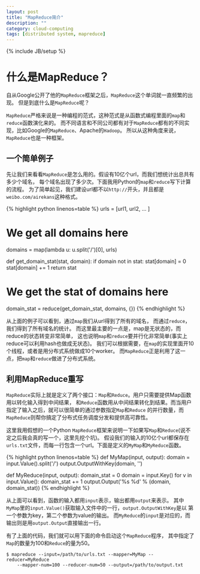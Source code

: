 ```yaml
---
layout: post
title: "MapReduce简介"
description: ""
category: cloud-computing
tags: [distributed system, mapreduce]
---
```

{% include JB/setup %}

# 什么是MapReduce？

自从Google公开了他的`MapReduce`框架之后，`MapReduce`这个单词就一直频繁的出现。
但是到底什么是`MapReduce`呢？

`MapReduce`严格来说是一种编程的范式，这种范式是从函数式编程里面的`map`和`reduce`函数演化来的。
而不同语言和不同公司都有对于`MapReduce`都有的不同实现，比如Google的`MapReduce`、Apache的`Hadoop`。
所以从这种角度来说，`MapReduce`也是一种框架。

## 一个简单例子

先让我们来看看`MapReduce`是怎么用的。假设有10亿个url，而我们想统计出总共有多少个域名，
每个域名出现了多少次。下面我用Python的`map`和`reduce`写下计算的流程。
为了简单起见，我们建设url都不以`http://`开头，并且都是`weibo.com/airekans`这种格式。

{% highlight python linenos=table %}
urls = [url1, url2, ... ]
# We get all domains here
domains = map(lambda u: u.split('/')[0], urls)

def get_domain_stat(stat, domain):
    if domain not in stat:
        stat[domain] = 0
    stat[domain] += 1
    return stat

# We get the stat of domains here
domain_stat = reduce(get_domain_stat, domains, {})
{% endhighlight %}

从上面的例子可以看到，通过`map`我们从url得到了所有的域名，
而通过`reduce`，我们得到了所有域名的统计。
而这里最主要的一点是，map是无状态的，而reduce的状态转变非常简单，
这也说明`map`和`reduce`要并行化非常简单(事实上reduce可以利用hash也做成无状态)。
我们可以根据需要，在`map`的实现里面开10个线程，或者是用分布式系统做成10个worker。
而`MapReduce`正是利用了这一点，把`map`和`reduce`做进了分布式系统。

## 利用MapReduce重写

`MapReduce`实际上就是定义了两个接口：`Map`和`Reduce`。用户只需要提供Map函数用以转化输入得到中间结果，
和`Reduce`函数用从中间结果转化到结果。而当用户指定了输入之后，就可以很简单的通过参数指定`Map`和`Reduce`
的并行数量，而`MapReduce`则帮你搞定了分布式任务调度分发和提供高可靠性。

这里我用假想的一个Python `MapReduce`框架来说明一下如果写`Map`和`Reduce`(说不定之后我会真的写一个，这里先挖个坑)。
假设我们的输入的10亿个url都保存在`urls.txt`文件，而每一行包含一个url。下面是定义的`MyMap`和`MyReduce`函数。

{% highlight python linenos=table %}
def MyMap(input, output):
    domain = input.Value().split('/')
    output.OutputWithKey(domain, '')
    
def MyReduce(input, output):
    domain_stat = 0
    domain = input.Key()
    for v in input.Value():
        domain_stat += 1
    output.Output('%s %d' % (domain, domain_stat))
{% endhighlight %}

从上面可以看到，函数的输入都用`input`表示，输出都用`output`来表示。
其中`MyMap`里的`input.Value()`获取输入文件中的一行，`output.OutputWithKey`是以
第一个参数为key，第二个参数为value的输出。
而`MyReduce`的`input`是对应的，而输出则是用`output.Output`直接输出一行。

有了上面的代码，我们就可以用下面的命令启动这个`MapReduce`程序，
其中指定了`Map`的数量为100和`Reduce`的量为50。

    $ mapreduce --input=/path/to/urls.txt --mapper=MyMap --reducer=MyReduce
        --mapper-num=100 --reducer-num=50 --output=/path/to/output.txt
